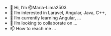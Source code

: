 - 👋 Hi, I’m @Maria-Lima2503
- 👀 I’m interested in Laravel, Angular, Java, C++, 
- 🌱 I’m currently learning Angular, ...
- 💞️ I’m looking to collaborate on ...
- 📫 How to reach me ...

<!---
Maria-Lima2503/Maria-Lima2503 is a ✨ special ✨ repository because its `README.md` (this file) appears on your GitHub profile.
You can click the Preview link to take a look at your changes.
--->

